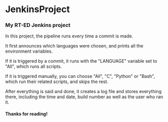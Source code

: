 # JenkinsProject
### My RT-ED Jenkins project

In this project, the pipeline runs every time a commit is made.

It first announces which languages were chosen, and prints all the environment variables.

If it is triggered by a commit, it runs with the "LANGUAGE" variable set to "All", which runs all scripts.

If it is triggered manually, you can choose "All", "C", "Python" or "Bash", which run their related scripts, and skips the rest.

After everything is said and done, it creates a log file and stores everything there, including the time and date, build number as well as the user who ran it.


#### Thanks for reading!
